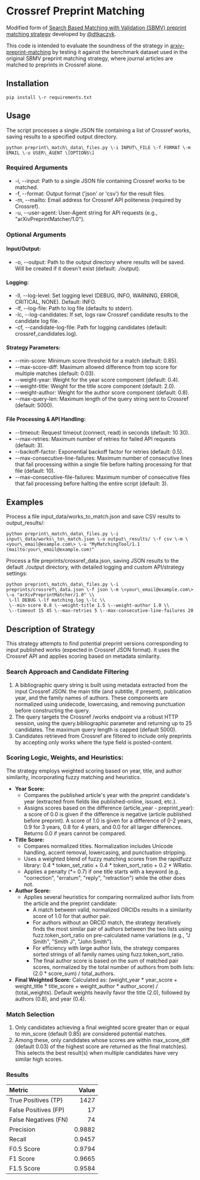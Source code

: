 # **Crossref Preprint Matching**

Modified form of [Search Based Matching with Validation (SBMV) preprint matching strategy](https://gitlab.com/crossref/labs/marple/-/blob/main/strategies_available/preprint_sbmv/strategy.py?ref_type=heads) developed by [@dtkaczyk](https://github.com/dtkaczyk). 

This code is intended to evaluate the soundness of the strategy in [arxiv-preprint-matching](https://github.com/cometadata/arxiv-preprint-matching) by testing it against the benchmark dataset used in the original SBMV preprint matching strategy, where journal articles are matched to preprints in Crossref alone.


## **Installation**
```
pip install \-r requirements.txt
```
## **Usage**

The script processes a single JSON file containing a list of Crossref works, saving results to a specified output directory.

```
python preprint\_match\_data\_files.py \-i INPUT\_FILE \-f FORMAT \-m EMAIL \-u USER\_AGENT \[OPTIONS\]
```
### **Required Arguments**

* \-i, \--input: Path to a single JSON file containing Crossref works to be matched.  
* \-f, \--format: Output format ('json' or 'csv') for the result files.  
* \-m, \--mailto: Email address for Crossref API politeness (required by Crossref).  
* \-u, \--user-agent: User-Agent string for API requests (e.g., "arXivPreprintMatcher/1.0").

### **Optional Arguments**

#### **Input/Output:**

* \-o, \--output: Path to the output directory where results will be saved. Will be created if it doesn't exist (default: ./output).

#### **Logging:**

* \-ll, \--log-level: Set logging level (DEBUG, INFO, WARNING, ERROR, CRITICAL, NONE). Default: INFO.  
* \-lf, \--log-file: Path to log file (defaults to stderr).  
* \-lc, \--log-candidates: If set, logs raw Crossref candidate results to the candidate log file.  
* \-cf, \--candidate-log-file: Path for logging candidates (default: crossref\_candidates.log).

#### **Strategy Parameters:**

* \--min-score: Minimum score threshold for a match (default: 0.85).  
* \--max-score-diff: Maximum allowed difference from top score for multiple matches (default: 0.03).  
* \--weight-year: Weight for the year score component (default: 0.4).  
* \--weight-title: Weight for the title score component (default: 2.0).  
* \--weight-author: Weight for the author score component (default: 0.8).  
* \--max-query-len: Maximum length of the query string sent to Crossref (default: 5000).

#### **File Processing & API Handling:**

* \--timeout: Request timeout (connect, read) in seconds (default: 10 30).  
* \--max-retries: Maximum number of retries for failed API requests (default: 3).  
* \--backoff-factor: Exponential backoff factor for retries (default: 0.5).  
* \--max-consecutive-line-failures: Maximum number of consecutive lines that fail processing within a single file before halting processing for that file (default: 10).  
* \--max-consecutive-file-failures: Maximum number of consecutive files that fail processing before halting the entire script (default: 3).

## **Examples**

Process a file input\_data/works\_to\_match.json and save CSV results to output\_results/:

```
python preprint\_match\_data\_files.py \-i input\_data/works\_to\_match.json \-o output\_results/ \-f csv \-m \<your\_email@example.com\> \-u "MyMatchingTool/1.1 (mailto:your\_email@example.com)"
```

Process a file preprints/crossref\_data.json, saving JSON results to the default ./output directory, with detailed logging and custom API/strategy settings:

```
python preprint\_match\_data\_files.py \-i preprints/crossref\_data.json \-f json \-m \<your\_email@example.com\> \-u "arXivPreprintMatcher/1.0" \\  
 \-ll DEBUG \-lf matching.log \-lc \\  
 \--min-score 0.8 \--weight-title 1.5 \--weight-author 1.0 \\  
 \--timeout 15 45 \--max-retries 5 \--max-consecutive-line-failures 20
```

## **Description of Strategy**

This strategy attempts to find potential preprint versions corresponding to input published works (expected in Crossref JSON format). It uses the Crossref API and applies scoring based on metadata similarity.

### **Search Approach and Candidate Filtering**

1. A bibliographic query string is built using metadata extracted from the input Crossref JSON: the main title (and subtitle, if present), publication year, and the family names of authors. These components are normalized using unidecode, lowercasing, and removing punctuation before constructing the query.  
2. The query targets the Crossref /works endpoint via a robust HTTP session, using the query.bibliographic parameter and returning up to 25 candidates. The maximum query length is capped (default 5000).  
3. Candidates retrieved from Crossref are filtered to include only preprints by accepting only works where the type field is posted-content.

### **Scoring Logic, Weights, and Heuristics:**

The strategy employs weighted scoring based on year, title, and author similarity, incorporating fuzzy matching and heuristics.

* **Year Score:**  
  * Compares the published article's year with the preprint candidate's year (extracted from fields like published-online, issued, etc.).  
  * Assigns scores based on the difference (article\_year \- preprint\_year): a score of 0.0 is given if the difference is negative (article published before preprint). A score of 1.0 is given for a difference of 0-2 years, 0.9 for 3 years, 0.8 for 4 years, and 0.0 for all larger differences. Returns 0.0 if years cannot be compared.  
* **Title Score:**  
  * Compares normalized titles. Normalization includes Unicode handling, accent removal, lowercasing, and punctuation stripping.  
  * Uses a weighted blend of fuzzy matching scores from the rapidfuzz library: 0.4 \* token\_set\_ratio \+ 0.4 \* token\_sort\_ratio \+ 0.2 \* WRatio.  
  * Applies a penalty (\*= 0.7) if one title starts with a keyword (e.g., "correction", "erratum", "reply", "retraction") while the other does not.  
* **Author Score:**  
  * Applies several heuristics for comparing normalized author lists from the article and the preprint candidate:  
    * A match between valid, normalized ORCIDs results in a similarity score of 1.0 for that author pair.  
    * For authors without an ORCID match, the strategy iteratively finds the most similar pair of authors between the two lists using fuzz.token\_sort\_ratio on pre-calculated name variations (e.g., "J Smith", "Smith J", "John Smith").  
    * For efficiency with large author lists, the strategy compares sorted strings of all family names using fuzz.token\_sort\_ratio.  
    * The final author score is based on the sum of matched pair scores, normalized by the total number of authors from both lists: (2.0 \* score\_sum) / total\_authors.  
* **Final Weighted Score:** Calculated as: (weight\_year \* year\_score \+ weight\_title \* title\_score \+ weight\_author \* author\_score) / (total\_weights). Default weights heavily favor the title (2.0), followed by authors (0.8), and year (0.4).

### **Match Selection**

1. Only candidates achieving a final weighted score greater than or equal to min\_score (default 0.85) are considered potential matches.  
2. Among these, only candidates whose scores are within max\_score\_diff (default 0.03) of the highest score are returned as the final match(es). This selects the best result(s) when multiple candidates have very similar high scores.

### Results

| Metric                    |     Value |  
|:--------------------------|----------:|  
| True Positives (TP)       | 1427      |  
| False Positives (FP)      |   17      |  
| False Negatives (FN)      |   74      |  
| Precision                 |    0.9882 |  
| Recall                    |    0.9457 |  
| F0.5 Score                |    0.9794 |
| F1 Score                  |    0.9665 |
| F1.5 Score                |    0.9584 |
